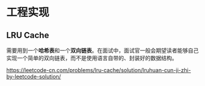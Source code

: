 # 工程实现

## LRU Cache

需要用到一个**哈希表**和一个**双向链表**。在面试中，面试官一般会期望读者能够自己实现一个简单的双向链表，而不是使用语言自带的、封装好的数据结构。

<https://leetcode-cn.com/problems/lru-cache/solution/lruhuan-cun-ji-zhi-by-leetcode-solution/>

